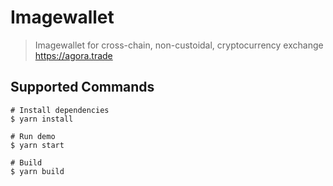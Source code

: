 # Imagewallet

> Imagewallet for cross-chain, non-custoidal, cryptocurrency exchange https://agora.trade

## Supported Commands

```
# Install dependencies
$ yarn install

# Run demo
$ yarn start

# Build
$ yarn build
```

